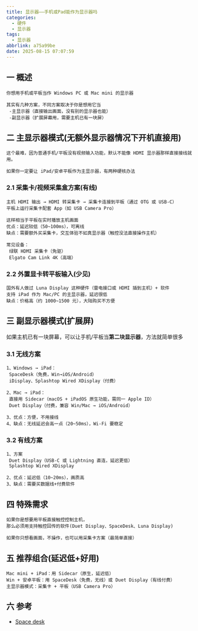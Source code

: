 ```yaml
---
title: 显示器——手机或Pad能作为显示器吗
categories:
  - 硬件
  - 显示器
tags:
  - 显示器
abbrlink: a75a99be
date: 2025-08-15 07:07:59
---
```

## 一  概述

```
你想用手机或平板当作 Windows PC 或 Mac mini 的显示器

其实有几种方案，不同方案取决于你是想用它当
 -主显示器（直接输出画面，没有别的显示器也能）
 -副显示器（扩展屏幕用，需要主机已有一块屏）
```

<!--more-->

## 二 主显示器模式(无额外显示器情况下开机直接用)

```
这个最难，因为普通手机/平板没有视频输入功能，默认不能像 HDMI 显示器那样直接接线就用。

如果你一定要让 iPad/安卓平板作为主显示器，有两种硬核办法
```

### 2.1 采集卡/视频采集盒方案(有线)

```
主机 HDMI 输出 → HDMI 转采集卡 → 采集卡连接到平板（通过 OTG 或 USB-C）
平板上运行采集卡配套 App（如 USB Camera Pro）

这样相当于平板在实时播放主机画面
优点：延迟较低（50~100ms），可离线
缺点：需要额外买采集卡，交互体验不如真显示器（触控没法直接操作主机）

常见设备：
 绿联 HDMI 采集卡（免驱）
 Elgato Cam Link 4K（高端）
```

### 2.2 外置显卡转平板输入(少见)

```
国外有人做过 Luna Display 这种硬件（雷电接口或 HDMI 插到主机）+ 软件
支持 iPad 作为 Mac/PC 的主显示器，延迟很低
缺点：价格高（约 1000~1500 元），大陆购买不方便
```

## 三 副显示器模式(扩展屏)

如果主机已有一块屏幕，可以让手机/平板当**第二块显示器**，方法就简单很多

### 3.1 无线方案

```
1、Windows → iPad：
 SpaceDesk（免费，Win→iOS/Android）
 iDisplay、Splashtop Wired XDisplay（付费）

2、Mac → iPad：
 直接用 Sidecar（macOS + iPadOS 原生功能，需同一 Apple ID）
 Duet Display（付费，兼容 Win/Mac → iOS/Android）

3、优点：方便，不用接线
4、缺点：无线延迟会高一点（20~50ms），Wi-Fi 要稳定
```

### 3.2 有线方案

```
1、方案
 Duet Display（USB-C 或 Lightning 直连，延迟更低）
 Splashtop Wired XDisplay

2、优点：延迟低（10~20ms），画质高
3、缺点：需要买数据线+付费软件
```

## 四 特殊需求

```
如果你是想要用平板直接触控控制主机，
那么必须用支持触控回传的软件(Duet Display、SpaceDesk、Luna Display)

如果你只想看画面，不操作，也可以用采集卡方案（最简单直接）
```

## 五 推荐组合(延迟低+好用)

```
Mac mini + iPad：用 Sidecar（原生，延迟低）
Win + 安卓平板：用 SpaceDesk（免费，无线）或 Duet Display（有线付费）
主显示器模式：采集卡 + 平板（USB Camera Pro）
```

## 六 参考

* [Space desk](https://www.spacedesk.net/)